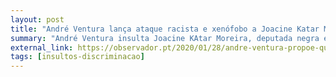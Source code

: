 ```yaml
---
layout: post
title: "André Ventura lança ataque racista e xenófobo a Joacine Katar Moreira"
summary: "André Ventura insulta Joacine KAtar Moreira, deputada negra e sua colega no parlamento"
external_link: https://observador.pt/2020/01/28/andre-ventura-propoe-que-joacine-seja-devolvida-ao-seu-pais-de-origem-livre-queixa-se-de-racismo/
tags: [insultos-discriminacao]
---
```

